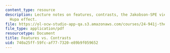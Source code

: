 ```yaml
---
content_type: resource
description: Lecture notes on features, contrasts, the Jakobson-SPE view, and the
  Hupa effect.
file: https://ol-ocw-studio-app-qa.s3.amazonaws.com/courses/24-941j-the-lexicon-and-its-features-spring-2007/740a25ff59fcaf777320e89b9f059652_lec7ds_contrast.pdf
file_type: application/pdf
resourcetype: Document
title: Features vs. Contrasts
uid: 740a25ff-59fc-af77-7320-e89b9f059652
---
```

